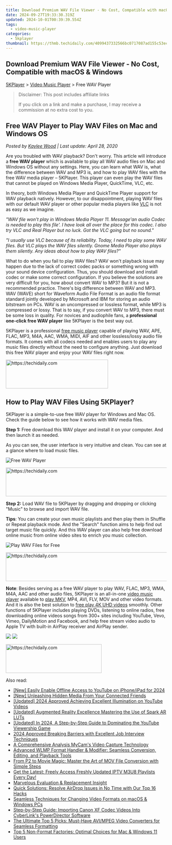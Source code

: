 ```yaml
---
title: Download Premium WAV File Viewer - No Cost, Compatible with macOS & Windows
date: 2024-09-27T19:33:30.319Z
updated: 2024-10-01T00:39:39.554Z
tags:
  - video-music-player
categories:
  - 5kplayer
thumbnail: https://thmb.techidaily.com/4099437332566bc0717087ad155c53eccdb95fb25198b821350f08a36ef32c9d.jpg
---
```


## Download Premium WAV File Viewer - No Cost, Compatible with macOS & Windows

[5KPlayer](https://tools.techidaily.com/5kplayer/products/) \> [Video Music Player](https://tools.techidaily.com/5kplayer/video-music-player/) \> Free WAV Player

>  Disclaimer: This post includes affiliate links
>
>  If you click on a link and make a purchase, I may receive a commission at no extra cost to you.
>

## Free WAV Player to Play WAV Files on Mac and Windows OS

 _Posted by [Kaylee Wood](https://www.quora.com/profile/Amanda-Hu-21) | Last update: April 28, 2020_ 

Are you troubled with WAV playback? Don't worry. This article will introduce a **free WAV player** which is available to play all WAV audio files on Mac and Windows OS without any settings. Here, you can learn what WAV is, what the difference between WAV and MP3 is, and how to play WAV files with the free WAV media player – 5KPlayer. This player can even play the WAV files that cannot be played on Windows Media Player, QuickTime, VLC, etc.

In theory, both Windows Media Player and QuickTime Player support for WAV playback natively. However, to our disappointment, playing WAV files with our default WAV player or other popular media players like [VLC](https://www.videolan.org/vlc/index.html) is not as easy as we imagine.

_"WAV file won't play in Windows Media Player 11\. Message'an audio Codec is needed to play this file'. I have look all over the place for this codec. I also try VLC and Real Player but no luck. Got the VLC going but no sound."_

_"I usually use VLC because of its reliability. Today, I need to play some WAV files. But VLC plays the WAV files silently. Gnome Media Player also plays them silently. Any ideas about how to play WAV files?"_

What to do when you fail to play WAV files? WAV won't playback issue may happen due to the lack of correct codec packs or something wrong with your sound device configuration. Thus, you should download and install codec or make some correct configuration. If you believe the solutions are very difficult for you, how about convert WAV to MP3? But it is not a recommended practice. There's big difference between WAV and MP3\. WAV (WAVE) short for Waveform Audio File Format is an audio file format standard jointly developed by Microsoft and IBM for storing an audio bitstream on PCs. WAV is an uncompressed or lossless format, while MP3 is compressed or lossy. That is to say, if you convert WAV to MP3, there must be some loss in quality. For novices and audiophile fans, a **professional one-click free WAV player** like 5KPlayer is the best way out.

5KPlayer is a professional [free music player](https://tools.techidaily.com/5kplayer/video-music-player/) capable of playing WAV, APE, FLAC, MP3, M4A, AAC, WMA, MIDI, AIF and other lossless/lossy audio file formats. It comes with all codecs needed and enables users to play any music files directly without the need to configure anything. Just download this free WAV player and enjoy your WAV files right now.

<!-- affiliate ads begin -->
<a href="https://aligracehair.sjv.io/c/5597632/2135357/19272" target="_top" id="2135357">
  <img src="//a.impactradius-go.com/display-ad/19272-2135357" border="0" alt="https://techidaily.com" width="320" height="90"/>
</a>
<img height="0" width="0" src="https://aligracehair.sjv.io/i/5597632/2135357/19272" style="position:absolute;visibility:hidden;" border="0" />
<!-- affiliate ads end -->

## How to Play WAV Files Using 5KPlayer?

5KPlayer is a simple-to-use free WAV player for Windows and Mac OS. Check the guide below to see how it works with WAV media files.

**Step 1:** Free download this WAV player and install it on your computer. And then launch it as needed.

As you can see, the user interface is very intuitive and clean. You can see at a glance where to load music files.

![Free WAV Player](https://www.5kplayer.com/video-music-player/img/free-music-player.jpg) 

<!-- affiliate ads begin -->
<a href="https://appsumo.8odi.net/c/5597632/2094419/7443" target="_top" id="2094419">
  <img src="//a.impactradius-go.com/display-ad/7443-2094419" border="0" alt="https://techidaily.com" width="728" height="90"/>
</a>
<img height="0" width="0" src="https://appsumo.8odi.net/i/5597632/2094419/7443" style="position:absolute;visibility:hidden;" border="0" />
<!-- affiliate ads end -->

**Step 2:** Load WAV file to 5KPlayer by dragging and dropping or clicking "Music" to browse and import WAV file.

**Tips**: You can create your own music playlists and then play them in Shuffle or Repeat playback mode. And the "Search" function aims to help find out target music file quickly. And this WAV player can also help free download online music from online video sites to enrich you music collection.

![Play WAV Files for Free](https://www.5kplayer.com/video-music-player/img/play-wav-file.jpg) 

<!-- affiliate ads begin -->
<a href="https://appsumo.8odi.net/c/5597632/2144271/7443" target="_top" id="2144271">
  <img src="//a.impactradius-go.com/display-ad/7443-2144271" border="0" alt="https://techidaily.com" width="600" height="90"/>
</a>
<img height="0" width="0" src="https://appsumo.8odi.net/i/5597632/2144271/7443" style="position:absolute;visibility:hidden;" border="0" />
<!-- affiliate ads end -->

**Note**: Besides serving as a free WAV player to play WAV, FLAC, MP3, WMA, M4A, AAC and other audio files, 5KPlayer is an all-in-one [video music player](https://tools.techidaily.com/5kplayer/video-music-player/) available to [play MKV](https://tools.techidaily.com/5kplayer/video-music-player/), MP4, AVI, FLV, MOV and other video formats. And it is also the best solution to [free play 4K UHD videos](https://tools.techidaily.com/5kplayer/video-music-player/) smoothly. Other functions of 5KPlayer includes playing DVDs, listening to online radios, free downloading online videos songs from 300+ sites including YouTube, Vevo, Vimeo, DailyMotion and Facebook, and help free stream video audio to Apple TV with built-in AirPlay receiver and AirPlay sender. 

[![](https://www.5kplayer.com/video-music-player/../button/freedownwhitewin.png)](https://tools.techidaily.com/5kplayer/products/) [![](https://www.5kplayer.com/video-music-player/../button/freedownbackmac.png)](https://tools.techidaily.com/5kplayer/products/)

<!-- affiliate ads begin -->
<a href="https://laganoo.pxf.io/c/5597632/1528693/16446" target="_top" id="1528693">
  <img src="//a.impactradius-go.com/display-ad/16446-1528693" border="0" alt="https://techidaily.com" width="300" height="90"/>
</a>
<img height="0" width="0" src="https://laganoo.pxf.io/i/5597632/1528693/16446" style="position:absolute;visibility:hidden;" border="0" />
<!-- affiliate ads end -->

<ins class="adsbygoogle"
     style="display:block"
     data-ad-format="autorelaxed"
     data-ad-client="ca-pub-7571918770474297"
     data-ad-slot="1223367746"></ins>

<ins class="adsbygoogle"
     style="display:block"
     data-ad-client="ca-pub-7571918770474297"
     data-ad-slot="8358498916"
     data-ad-format="auto"
     data-full-width-responsive="true"></ins>

<span class="atpl-alsoreadstyle">Also read:</span>
<div><ul>
<li><a href="https://facebook-video-footage.techidaily.com/new-easily-enable-offline-access-to-youtube-on-iphoneipad-for-2024/"><u>[New] Easily Enable Offline Access to YouTube on iPhone/iPad for 2024</u></a></li>
<li><a href="https://facebook-video-content.techidaily.com/new-unleashing-hidden-media-from-your-connected-friends/"><u>[New] Unleashing Hidden Media From Your Connected Friends</u></a></li>
<li><a href="https://facebook-video-share.techidaily.com/updated-2024-approved-achieving-excellent-illumination-on-youtube-videos/"><u>[Updated] 2024 Approved Achieving Excellent Illumination on YouTube Videos</u></a></li>
<li><a href="https://fox-helps.techidaily.com/updated-augmented-reality-excellence-mastering-the-use-of-spark-ar-luts/"><u>[Updated] Augmented Reality Excellence Mastering the Use of Spark AR LUTs</u></a></li>
<li><a href="https://facebook-record-videos.techidaily.com/updated-in-2024-a-step-by-step-guide-to-dominating-the-youtube-viewership-game/"><u>[Updated] In 2024, A Step-by-Step Guide to Dominating the YouTube Viewership Game</u></a></li>
<li><a href="https://fox-cloud.techidaily.com/2024-approved-breaking-barriers-with-excellent-job-interview-techniques/"><u>2024 Approved Breaking Barriers with Excellent Job Interview Techniques</u></a></li>
<li><a href="https://desktop-recording.techidaily.com/a-comprehensive-analysis-mycams-video-capture-technology/"><u>A Comprehensive Analysis MyCam's Video Capture Technology</u></a></li>
<li><a href="https://media-tips.techidaily.com/advanced-wlmp-format-handler-and-modifier-seamless-conversion-editing-and-playback-tools/"><u>Advanced WLMP Format Handler & Modifier: Seamless Conversion, Editing, and Playback Tools</u></a></li>
<li><a href="https://media-tips.techidaily.com/from-p2-to-movie-magic-master-the-art-of-mov-file-conversion-with-simple-steps/"><u>From P2 to Movie Magic: Master the Art of MOV File Conversion with Simple Steps</u></a></li>
<li><a href="https://media-tips.techidaily.com/get-the-latest-freely-access-freshly-updated-iptv-m3u8-playlists-every-day/"><u>Get the Latest: Freely Access Freshly Updated IPTV M3U8 Playlists Every Day!</u></a></li>
<li><a href="https://fox-http.techidaily.com/marvelous-evaluation-and-replacement-insight/"><u>Marvelous Evaluation & Replacement Insight</u></a></li>
<li><a href="https://fox-that.techidaily.com/quick-solutions-resolve-airdrop-issues-in-no-time-with-our-top-16-hacks/"><u>Quick Solutions: Resolve AirDrop Issues in No Time with Our Top 16 Hacks</u></a></li>
<li><a href="https://media-tips.techidaily.com/seamless-techniques-for-changing-video-formats-on-macos-and-windows-pcs/"><u>Seamless Techniques for Changing Video Formats on macOS & Windows PCs</u></a></li>
<li><a href="https://media-tips.techidaily.com/step-by-step-guide-importing-canon-xf-codec-videos-into-cyberlinks-powerdirector-software/"><u>Step-by-Step Guide: Importing Canon XF Codec Videos Into CyberLink's PowerDirector Software</u></a></li>
<li><a href="https://media-tips.techidaily.com/the-ultimate-top-5-picks-must-have-avimpeg-video-converters-for-seamless-formatting/"><u>The Ultimate Top 5 Picks: Must-Have AVI/MPEG Video Converters for Seamless Formatting</u></a></li>
<li><a href="https://media-tips.techidaily.com/top-5-non-format-factories-optimal-choices-for-mac-and-windows-11-users/"><u>Top 5 Non-Format Factories: Optimal Choices for Mac & Windows 11 Users</u></a></li>
</ul></div>

